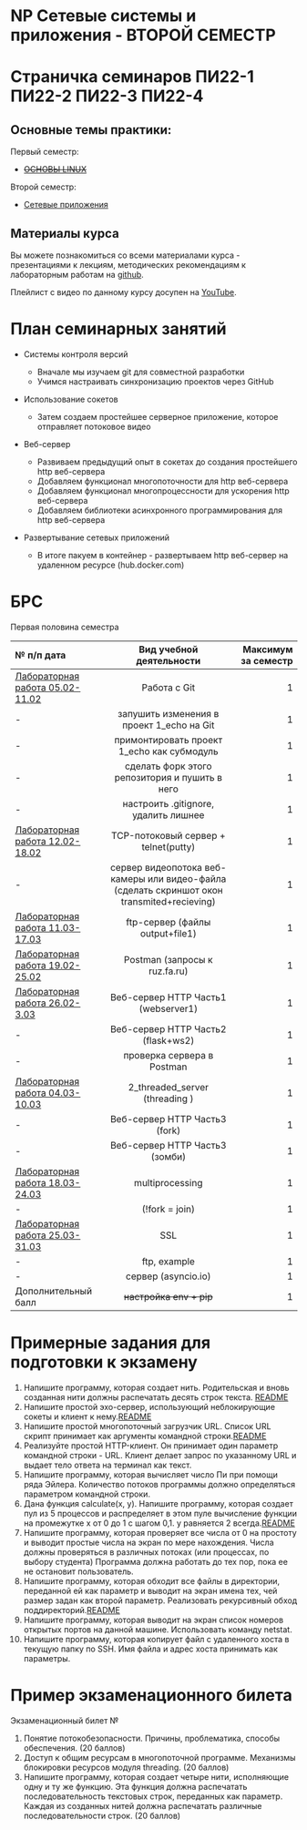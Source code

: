 # NP Сетевые системы и приложения - ВТОРОЙ СЕМЕСТР

# Страничка семинаров ПИ22-1 ПИ22-2 ПИ22-3 ПИ22-4




Основные темы практики:
---

Первый семестр:

* ~~[ОСНОВЫ LINUX](https://github.com/VladimirAndropov/fa-os-practice/README.md)~~



Второй семестр:

 * [Сетевые приложения](#брс) 




Материалы курса
---
Вы можете познакомиться со всеми материалами курса - презентациями к лекциям, методических рекомендациям к лабораторным работам на [github](http://koroteev.site/os/).

 Плейлист с видео по данному курсу досупен на [YouTube](https://www.youtube.com/playlist?list=PLhgyvraU60gU8OAhjtcipU_sO7UYvkQl9). 


# План семинарных занятий


- Системы контроля версий
  - Вначале мы изучаем git для совместной разработки
  - Учимся настраивать синхронизацию проектов через GitHub
 
- Использование сокетов
  - Затем создаем простейшее серверное приложение, которое отправляет потоковое видео

- Веб-сервер
  - Развиваем предыдущий опыт в сокетах до создания простейшего http веб-сервера 
  - Добавляем функционал многопоточности для http веб-сервера 
  - Добавляем функционал многопроцессности для ускорения http веб-сервера 
  - Добавляем библиотеки асинхронного программирования для http веб-сервера

- Развертывание сетевых приложений
  - В итоге пакуем в контейнер - развертываем http веб-сервер на удаленном ресурсе (hub.docker.com)



# БРС

Первая половина семестра

| № п/п дата | Вид учебной деятельности| Максимум  за семестр |
| :---         |     :---:      |          ---: |
| [Лабораторная работа 05.02-11.02](0_git_basics)  | Работа с Git     | 1    |
| -   | запушить изменения в проект 1_echo на Git     | 1    |
| -   | примонтировать проект 1_echo как субмодуль| 1    |
| -   | сделать форк этого репозитория и пушить в него| 1    |
| -   | настроить .gitignore, удалить лишнее| 1    |
| [Лабораторная работа 12.02-18.02](1_echo_server)   | TCP-потоковый сервер + telnet(putty)     | 1    |
| -   | сервер видеопотока веб-камеры или видео-файла (сделать скриншот окон transmited+recieving)     | 1    |
| [Лабораторная работа 11.03-17.03](5_FTP_server)  | ftp-сервер (файлы output+file1)     | 1    |
| [Лабораторная работа 19.02-25.02](4_requests)  | Postman  (запросы к ruz.fa.ru)   | 1    |
| [Лабораторная работа 26.02-3.03](6_Web_server)  | Веб-сервер HTTP Часть1 (webserver1)  | 1    |
| -  | Веб-сервер HTTP  Часть2 (flask+ws2)  | 1    |
| -  | проверка сервера в Postman   | 1    |
| [Лабораторная работа 04.03-10.03](2_threaded_server)  | 2_threaded_server   (threading )   | 1    |
| -  | Веб-сервер HTTP  Часть3 (fork)    | 1    |
| -  | Веб-сервер HTTP  Часть3 (зомби)    | 1    |
| [Лабораторная работа 18.03-24.03](3_Parallelism)  | multiprocessing   | 1    |
| -  | (!fork = join)  | 1    |
| [Лабораторная работа 25.03-31.03](8_Assymmetric_ciphers_2022)  |  SSL  | 1    |
| -  | ftp, example  | 1    |
| -  | сервер (asyncio.io)  | 1    |
| Дополнительный балл  | ~~настройка env + pip~~   | 1    | 




# Примерные задания для подготовки к экзамену
1. Напишите программу, которая создает нить. Родительская и вновь созданная нити должны распечатать десять строк текста. [README](exam/1.md)
2. Напишите простой эхо-сервер, использующий неблокирующие сокеты и клиент к нему.[README](18sem-fs/socket_example.c)
3. Напишите простой многопоточный загрузчик URL. Список URL скрипт принимает как аргументы командной строки.[README](2017/20-socket/README.md)
4. Реализуйте простой HTTP-клиент. Он принимает один параметр командной строки - URL. Клиент делает запрос по указанному URL и выдает тело ответа на терминал как текст.
5. Напишите программу, которая вычисляет число Пи при помощи ряда Эйлера. Количество потоков программы должно определяться параметром командной строки. 
6. Дана функция calculate(x, y). Напишите программу, которая создает пул из 5 процессов и распределяет в этом пуле вычисление функции на промежутке х от 0 до 1 с шагом 0,1. у равняется 2 всегда.[README](2017/24-stdthread/README.md)
7. Напишите программу, которая проверяет все числа от 0 на простоту и выводит простые числа на экран по мере нахождения. Числа должны проверяться в различных потоках (или процессах, по выбору студента) Программа должна работать до тех пор, пока ее не остановит пользователь.
8. Напишите программу, которая обходит все файлы в директории, переданной ей как параметр и выводит на экран имена тех, чей размер задан как второй параметр. Реализовать рекурсивный обход поддиректорий.[README](12sem-fs/README.md)
9. Напишите программу, которая выводит на экран список номеров открытых портов на данной машине. Использовать команду netstat.
10. Напишите программу, которая копирует файл с удаленного хоста в текущую папку по SSH. Имя файла и адрес хоста принимать как параметры.


# Пример экзаменационного билета
Экзаменационный билет №

1. Понятие потокобезопасности. Причины, проблематика, способы обеспечения. (20 баллов)
2. Доступ к общим ресурсам в многопоточной программе. Механизмы блокировки ресурсов модуля threading. (20 баллов)
3. Напишите программу, которая создает четыре нити, исполняющие одну и ту же функцию. Эта функция должна распечатать последовательность текстовых строк, переданных как параметр. Каждая из созданных нитей должна распечатать различные последовательности строк. (20 баллов)

